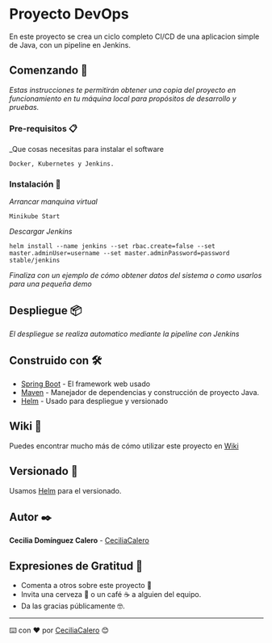 # Proyecto DevOps

En este proyecto se crea un ciclo completo CI/CD de una aplicacion simple de Java, con un pipeline en Jenkins.

## Comenzando 🚀

_Estas instrucciones te permitirán obtener una copia del proyecto en funcionamiento en tu máquina local para propósitos de desarrollo y pruebas._


### Pre-requisitos 📋

_Que cosas necesitas para instalar el software 

```
Docker, Kubernetes y Jenkins.
```
### Instalación 🔧

_Arrancar manquina virtual_

```
Minikube Start
```

_Descargar Jenkins_

```
helm install --name jenkins --set rbac.create=false --set master.adminUser=username --set master.adminPassword=password stable/jenkins
```

_Finaliza con un ejemplo de cómo obtener datos del sistema o como usarlos para una pequeña demo_

## Despliegue 📦

_El despliegue se realiza automatico mediante la pipeline con Jenkins_

## Construido con 🛠️

* [Spring Boot](https://spring.io/projects/spring-boot) - El framework web usado
* [Maven](https://maven.apache.org/) - Manejador de dependencias y construcción de proyecto Java.
* [Helm](https://helm.sh/) - Usado para despliegue y versionado


## Wiki 📖

Puedes encontrar mucho más de cómo utilizar este proyecto en  [Wiki](https://github.com/ceciliacalero/docu-proyecto)

## Versionado 📌

Usamos [Helm](https://helm.sh/) para el versionado.

## Autor ✒️

**Cecilia Domínguez Calero** - [CeciliaCalero](https://github.com/ceciliacalero)


## Expresiones de Gratitud 🎁

* Comenta a otros sobre este proyecto 📢
* Invita una cerveza 🍺 o un café ☕ a alguien del equipo. 
* Da las gracias públicamente 🤓.



---
⌨️ con ❤️ por [CeciliaCalero](https://github.com/ceciliacalero) 😊
